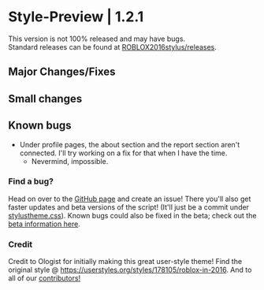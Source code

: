 # Style-Preview | 1.2.1
This version is not 100% released and may have bugs.\
Standard releases can be found at [ROBLOX2016stylus/releases](https://github.com/anthony1x6000/ROBLOX2016stylus/releases).
## Major Changes/Fixes
## Small changes
## Known bugs
- Under profile pages, the about section and the report section aren't connected. I'll try working on a fix for that when I have the time. 
  - Nevermind, impossible. 
### Find a bug?
Head on over to the [GitHub page](https://github.com/anthony1x6000/ROBLOX2016stylus) and create an issue!
There you'll also get faster updates and beta versions of the script! (It'll just be a commit under [stylustheme.css](https://github.com/anthony1x6000/ROBLOX2016stylus/blob/main/stylustheme.css)). Known bugs could also be fixed in the beta; check out the [beta information here](https://github.com/anthony1x6000/ROBLOX2016stylus/blob/main/unreleasedChanges.md#beta--116).
### Credit
Credit to Ologist for initially making this great user-style theme!
Find the original style @ https://userstyles.org/styles/178105/roblox-in-2016.
And to all of our [contributors!](https://github.com/anthony1x6000/ROBLOX2016stylus/graphs/contributors)
